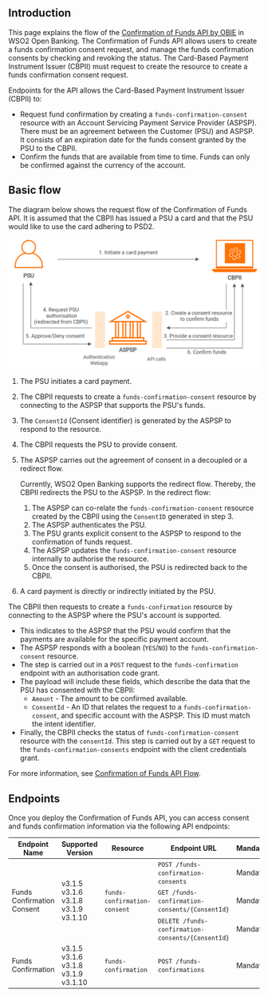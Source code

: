## Introduction

This page explains the flow of the [Confirmation of Funds API by OBIE](https://openbankinguk.github.io/read-write-api-site3/v3.1.10/profiles/confirmation-of-funds-api-profile.html) 
in WSO2 Open Banking. The Confirmation of Funds API allows users to create a funds confirmation consent request, and manage the funds confirmation consents by 
checking and revoking the status. The Card-Based Payment Instrument Issuer (CBPII) must request to create the resource 
to create a funds confirmation consent request.

Endpoints for the API allows the Card-Based Payment Instrument Issuer (CBPII) to:

- Request fund confirmation by creating a `funds-confirmation-consent` resource with an Account Servicing Payment Service 
Provider (ASPSP). There must be an agreement between the Customer (PSU) and ASPSP. It consists of an expiration date 
for the funds consent granted by the PSU to the CBPII.
- Confirm the funds that are available from time to time. Funds can only be confirmed against the currency of the account.

## Basic flow

The diagram below shows the request flow of the Confirmation of Funds API. It is assumed that the CBPII has issued a PSU 
a card and that the PSU would like to use the card adhering to PSD2. 

![uk confirmation of funds flow](../assets/img/learn/api-specifications/uk-confirmation-of-funds-flow.png)

1. The PSU initiates a card payment. 
2. The CBPII requests to create a `funds-confirmation-consent` resource by connecting to the ASPSP that supports the PSU's funds.
3. The `ConsentId` (Consent identifier) is generated by the ASPSP to respond to the resource.
4. The CBPII requests the PSU to provide consent. 
5. The ASPSP carries out the agreement of consent in a decoupled or a redirect flow. 

    Currently, WSO2 Open Banking supports the redirect flow. Thereby, the CBPII redirects the PSU to the ASPSP. 
    In the redirect flow:

    1. The ASPSP can co-relate the `funds-confirmation-consent` resource created by the CBPII using the `ConsentID` generated in step 3.
    2. The ASPSP authenticates the PSU. 
    3. The PSU grants explicit consent to the ASPSP to respond to the confirmation of funds request. 
    4. The ASPSP updates the `funds-confirmation-consent` resource internally to authorise the resource. 
    5. Once the consent is authorised, the PSU is redirected back to the CBPII.

6. A card payment is directly or indirectly initiated by the PSU.

The CBPII then requests to create a `funds-confirmation` resource by connecting to the ASPSP where the PSU's account is supported. 

- This indicates to the ASPSP that the PSU would confirm that the payments are available for the specific payment account.
- The ASPSP responds with a boolean (`YES`/`NO`) to the `funds-confirmation-consent` resource.
- The step is carried out in a `POST` request to the `funds-confirmation` endpoint with an authorisation code grant.
- The payload will include these fields, which describe the data that the PSU has consented with the CBPII:
     - `Amount` - The amount to be confirmed available.
     - `ConsentId` - An ID that relates the request to a `funds-confirmation-consent`, and specific account with the ASPSP. This ID must match the intent identifier.
- Finally, the CBPII checks the status of `funds-confirmation-consent` resource with the `consentId`. This step is carried 
  out by a `GET` request to the `funds-confirmation-consents` endpoint with the client credentials grant.

For more information, see [Confirmation of Funds API Flow](../try-out/confirmation-of-funds-flow.md).

## Endpoints

Once you deploy the Confirmation of Funds API, you can access consent and funds confirmation information via the following API endpoints:

<table>
<thead>
  <tr>
    <th>Endpoint Name</th>
    <th>Supported Version</th>
    <th>Resource</th>
    <th>Endpoint URL</th>
    <th>Mandatory/Optional</th>
  </tr>
</thead>
<tbody>
  <tr>
    <td rowspan="3">Funds Confirmation Consent</td>
    <td rowspan="3">v3.1.5<br>v3.1.6<br>v3.1.8<br>v3.1.9<br>v3.1.10</td>
    <td rowspan="3"><code>funds-confirmation-consent</code></td>
    <td><code>POST /funds-confirmation-consents</code></td>
    <td>Mandatory</td>
  </tr>
  <tr>
    <td><code>GET /funds-confirmation-consents/{ConsentId}</code></td>
    <td>Mandatory</td>
  </tr>
  <tr>
    <td><code>DELETE /funds-confirmation-consents/{ConsentId}</code></td>
    <td>Mandatory</td>
  </tr>
  <tr>
    <td>Funds Confirmation</td>
    <td>v3.1.5<br>v3.1.6<br>v3.1.8<br>v3.1.9<br>v3.1.10</td>
    <td><code>funds-confirmation</code></td>
    <td><code>POST /funds-confirmations</code></td>
    <td>Mandatory</td>
  </tr>
</tbody>
</table>